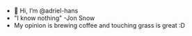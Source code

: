 - 👋 Hi, I’m @adriel-hans
- "I know nothing" -Jon Snow
- My opinion is brewing coffee and touching grass is great :D 

<!---
adriel-hans/adriel-hans is a ✨ special ✨ repository because its `README.md` (this file) appears on your GitHub profile.
You can click the Preview link to take a look at your changes.
--->
